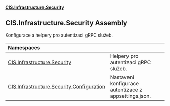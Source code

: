 #### [CIS.Infrastructure.Security](index.md 'index')

## CIS.Infrastructure.Security Assembly

Konfigurace a helpery pro autentizaci gRPC služeb.

| Namespaces | |
| :--- | :--- |
| [CIS.Infrastructure.Security](CIS.Infrastructure.Security.md 'CIS.Infrastructure.Security') | Helpery pro autentizaci gRPC služeb. |
| [CIS.Infrastructure.Security.Configuration](CIS.Infrastructure.Security.Configuration.md 'CIS.Infrastructure.Security.Configuration') | Nastavení konfigurace autentizace z appsettings.json. |

